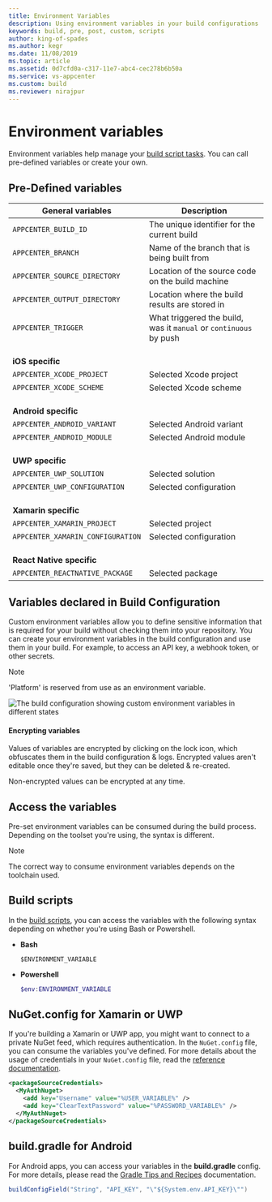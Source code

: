 ```yaml
---
title: Environment Variables
description: Using environment variables in your build configurations
keywords: build, pre, post, custom, scripts
author: king-of-spades
ms.author: kegr
ms.date: 11/08/2019
ms.topic: article
ms.assetid: 0d7cfd0a-c317-11e7-abc4-cec278b6b50a
ms.service: vs-appcenter
ms.custom: build
ms.reviewer: nirajpur
---
```


# Environment variables
Environment variables help manage your [build script tasks](~/build/custom/scripts/index.md). You can call pre-defined variables or create your own. 

## Pre-Defined variables

| **General variables**             | **Description**                             |
| --------------------------------- | ------------------------------------------- |
| `APPCENTER_BUILD_ID`              | The unique identifier for the current build |
| `APPCENTER_BRANCH`                | Name of the branch that is being built from |
| `APPCENTER_SOURCE_DIRECTORY`      | Location of the source code on the build machine |
| `APPCENTER_OUTPUT_DIRECTORY`      | Location where the build results are stored in |
| `APPCENTER_TRIGGER`               | What triggered the build, was it `manual` or `continuous` by push |
| <br> **iOS specific**             | |
| `APPCENTER_XCODE_PROJECT`         | Selected Xcode project                      |
| `APPCENTER_XCODE_SCHEME`          | Selected Xcode scheme                       |
| <br> **Android specific**         | |
| `APPCENTER_ANDROID_VARIANT`       | Selected Android variant                    |
| `APPCENTER_ANDROID_MODULE`        | Selected Android module                     |
| <br> **UWP specific**             | |
| `APPCENTER_UWP_SOLUTION`          | Selected solution                           |
| `APPCENTER_UWP_CONFIGURATION`     | Selected configuration                      |
| <br> **Xamarin specific**         | |
| `APPCENTER_XAMARIN_PROJECT`       | Selected project                            |
| `APPCENTER_XAMARIN_CONFIGURATION` | Selected configuration                      |
| <br> **React Native specific**    | |
| `APPCENTER_REACTNATIVE_PACKAGE`   | Selected package                            |

[build-scripts-detected]: ~/build/custom/scripts/images/build-scripts-detected.png "Configuration shows detected build scripts"

## Variables declared in Build Configuration

Custom environment variables allow you to define sensitive information that is required for your build without checking them into your repository. You can create your environment variables in the build configuration and use them in your build. For example, to access an API key, a webhook token, or other secrets.

>[!NOTE]
> 'Platform' is reserved from use as an environment variable.

![The build configuration showing custom environment variables in different states](~/build/custom/variables/images/environment-variables.png "Custom environment variables")

#### Encrypting variables
Values of variables are encrypted by clicking on the lock icon, which obfuscates them in the build configuration & logs. Encrypted values aren't editable once they're saved, but they can be deleted & re-created. 

Non-encrypted values can be encrypted at any time.

## Access the variables
Pre-set environment variables can be consumed during the build process. Depending on the toolset you're using, the syntax is different.

> [!NOTE]
> The correct way to consume environment variables depends on the toolchain used.

## Build scripts

In the [build scripts](~/build/custom/scripts/index.md), you can access the variables with the following syntax depending on whether you're using Bash or Powershell.

- **Bash**

    ```shell
    $ENVIRONMENT_VARIABLE
    ```

- **Powershell**

    ```powershell
    $env:ENVIRONMENT_VARIABLE
    ```

## NuGet.config for Xamarin or UWP

If you're building a Xamarin or UWP app, you might want to connect to a private NuGet feed, which requires authentication. In the `NuGet.config` file, you can consume the variables you've defined. For more details about the usage of credentials in your `NuGet.config` file, read the [reference documentation](https://docs.microsoft.com/nuget/schema/nuget-config-file#packagesourcecredentials).

```xml
<packageSourceCredentials>
  <MyAuthNuget>
    <add key="Username" value="%USER_VARIABLE%" />
    <add key="ClearTextPassword" value="%PASSWORD_VARIABLE%" />
  </MyAuthNuget>
</packageSourceCredentials>
```

## build.gradle for Android 

For Android apps, you can access your variables in the **build.gradle** config. For more details, please read the [Gradle Tips and Recipes](https://developer.android.com/studio/build/gradle-tips.html#share-custom-fields-and-resource-values-with-your-app-code) documentation.

```java
buildConfigField("String", "API_KEY", "\"${System.env.API_KEY}\"")
```

[environment-variables]: ~/build/custom/variables/images/environment-variables.png "Custom environment variables"
